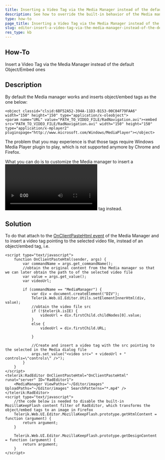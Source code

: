 ```yaml
---
title: Inserting a Video Tag via the Media Manager instead of the default Object/Embed ones
description: See how to override the built-in behavior of the Media manager and insert a video tag in RadEditor.
type: how-to
page_title: Inserting a Video Tag via the Media Manager instead of the default Object/Embed ones
slug: editor-insert-a-video-tag-via-the-media-manager-instead-of-the-default-object-embed-ones
res_type: kb
---
```


## How-To

Insert a Video Tag via the Media Manager instead of the default Object/Embed ones

## Description

By default the Media manager works and inserts object/embed tags as the one below:

````ASP.NET
<object classid="clsid:6BF52A52-394A-11D3-B153-00C04F79FAA6" width="150" height="150" type="application/x-oleobject">
<param name="URL" value="PATH_TO_VIDEO_FILE/RadNavigation.avi"><embed src="PATH_TO_VIDEO_FILE/RadNavigation.avi" width="150" height="150" type="application/x-mplayer2" pluginspage="http://www.microsoft.com/Windows/MediaPlayer"></object>
````

The problem that you may experience is that those tags require Windows Media Player plugin to play, which is not supported anymore by Chrome and Firefox.

What you can do is to customize the Media manager to insert a [<video> HTML5](https://www.w3schools.com/html/html5_video.asp) tag instead.

## Solution

To do that attach to the [OnClientPasteHtml event](http://demos.telerik.com/aspnet-ajax/editor/examples/onclientpastehtml/defaultcs.aspx) of the Media Manager and to insert a video tag pointing to the selected video file, instead of an object/embed tag, i.e.

````ASP.NET
<script type="text/javascript">
    function OnClientPasteHtml(sender, args) {
        var commandName = args.get_commandName();
        //obtain the original content from the Media manager so that we can later obtain the path to of the selected video file
        var value = args.get_value();
        var videoUrl;
  
        if (commandName == "MediaManager") {
            var div = document.createElement("DIV");
            Telerik.Web.UI.Editor.Utils.setElementInnerHtml(div, value);
            //obtain the video file src
            if (!$telerik.isIE) {
                videoUrl = div.firstChild.childNodes[0].value;
            }
            else {
                videoUrl = div.firstChild.URL;
                              
            }
  
            //Create and insert a video tag with the src pointing to the selected in the Media dialog file
            args.set_value("<video src=" + videoUrl + " controls=\"controls\" />");
        }
    }
</script>
<telerik:RadEditor OnClientPasteHtml="OnClientPasteHtml" runat="server" ID="RadEditor1">
    <MediaManager ViewPaths="~/Editor/images" UploadPaths="~/Editor/images" SearchPatterns="*.mp4" />
</telerik:RadEditor>
<script type="text/javascript">
    //the code below is needed to disable the built-in MozillaKeepFlash content filter of RadEditor, which transforms the object/embed tags to an image in Firefox
    Telerik.Web.UI.Editor.MozillaKeepFlash.prototype.getHtmlContent = function (argument) {
        return argument;
    }
  
    Telerik.Web.UI.Editor.MozillaKeepFlash.prototype.getDesignContent = function (argument) {
        return argument;
    }
</script>
````

 
